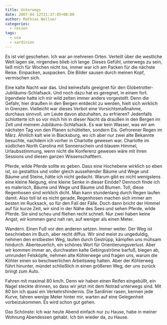 ```yaml
---
title: Unterwegs
date: 2007-04-12T21:37:45+00:00
author: Mathias Wellner
categories:
  - reisen
tags:
  - usa
  - sardinien  
---
```

Es ist viel geschehen. Ich war an mehreren Orten. Verteilt über die westliche Welt lagen sie, nirgendwo blieb ich lange. Dieses Gefühl, unterwegs zu sein, ließ mich für Wochen nicht los, immer war ich am Packen für die nächste Reise. Einpacken, auspacken. Die Bilder sausen durch meinen Kopf, vermischen sich.

Eine kalte Nacht war das. Und keinesfalls geeignet für den Globetrotter-Jubiläums-Schlafsack. Und noch dazu hat es geregnet, in einem fort. Irgendwie hatte ich mir wild zelten immer anders vorgestellt. Denn die Gefahr, hier draußen in den Bergen entdeckt zu werden, hielt sich wirklich in Grenzen. Vielleicht war dieses Verbot eine Vorsichtsmaßnahme, durchaus sinnvoll, um Leute davon abzuhalten, zu erfrieren? Jedenfalls schlotterte ich so vor mich hin in dieser Nacht da draußen in den Bergen im Zelt und meinem Jubiläums-Schlafsack. Es war kein Wasser, was wir am nächsten Tag von den Planen schüttelten, sondern Eis. Gefrorener Regen im März. Ähnlich kalt wie in Blacksburg, wo ich aber nur zwei alte Bekannte besuchte, nachdem ich vorher in Charlotte gewesen war. Charlotte im südlichen North Carolina mit Sonnenschein und blauem Himmel, Urlaubsstimmung, wenn nicht die Konferenz gewesen wäre mit ihren Sessions und diesen ganzen Wissenschaftlern.

Pferde, wilde Pferde sollte es geben. Dass eine Hochebene wirklich so eben ist, so gestaltlos und voller gleich aussehender Bäume und Wege und Bäume und Steine, hätte ich nicht gedacht. Warum gibt es nicht wenigstens eine kleine Neigung, eine kleine Senke in dieser Einöde? Dennoch finde ich es malerisch, Bäume und Wege und Bäume und Blumen. Toll, diese Regenhosen sind wirklich dicht. Man kann stundenlang durch Regen laufen damit. Also toll ist es nicht gerade, Regenhosen machen sich immer am besten im Rucksack, so für den Fall der Fälle. Doch dann bricht der Himmel auf für kurze Zeit, wir sind in der Nähe des Sees und sehen Pferde, wilde Pferde. Sie sind scheu und fliehen recht schnell. Nur zwei haben keine Angst, wir kommen ganz nah ran, auf weniger als einen Meter.

Wandern. Einen Fuß vor den anderen setzen. Immer weiter. Der Weg ist beschrieben im Buch, aber recht diffus. Wir sind meist zu ungeduldig, nehmen den erstbesten Weg, laufen durch Gestrüpp, kämpfen uns mühsam hindurch. Abenteuerlich, ein schönes Wort für Orientierungsverlust. Aber wir kommen immer an, durchwaten kalte Gebirgsströme barfuß, biegen ab, umrunden Felsköpfe, nehmen alte Köhlerwege und fragen uns, warum die Köhler einen so beschwerlichen Arbeitsweg hatten. Aber der Köhlerweg führt hinunter, mündet schließlich in einen größeren Weg, der uns zurück bringt zum Auto.

Fahren mit maximal 80 km/h. Denn wir haben einen Reifen eingebüßt, ein Nagel steckte drinnen, so dass wir jetzt mit dem Notrad unterwegs sind. Mit 80 bin ich quasi ein Verkehrshindernis. Die Sardinier rasen, kennen jede Kurve, fahren wenige Meter hinter mir, warten auf eine Gelegenheit vorbeizukommen. Es wird schon gut gehen.

Das Schönste: Ich war heute Abend einfach nur zu Hause, habe in meiner Wohnung Abendessen gehabt. Ich bin wieder da, zu Hause.